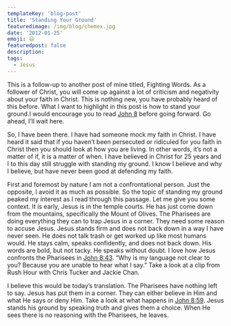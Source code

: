 ```yaml
---
templateKey: 'blog-post'
title: 'Standing Your Ground'
featuredimage: /img/blog/chemex.jpg
date: '2012-01-25'
emoji: 😃
featuredpost: false
description:
tags:
  - Jesus
---
```


This is a follow-up to another post of mine titled, Fighting Words. As a follower of Christ, you will come up against a lot of criticism and negativity about your faith in Christ. This is nothing new, you have probably heard of this before. What I want to highlight in this post is how to stand your ground.I would encourage you to read [John 8](http://bible.us/John8.1.NIV84) before going forward. Go ahead, I’ll wait here.

So, I have been there. I have had someone mock my faith in Christ. I have heard it said that if you haven’t been persecuted or ridiculed for you faith in Christ then you should look at how you are living. In other words, it’s not a matter of if, it is a matter of when. I have believed in Christ for 25 years and I to this day still struggle with standing my ground. I know I believe and why I believe, but have never been good at defending my faith.

First and foremost by nature I am not a confrontational person. Just the opposite, I avoid it as much as possible. So the topic of standing my ground peaked my interest as I read through this passage.
Let me give you some context. It is early, Jesus is in the temple courts. He has just come down from the mountains, specifically the Mount of Olives. The Pharisees are doing everything they can to trap Jesus in a corner. They need some reason to accuse Jesus.
Jesus stands firm and does not back down in a way I have never seen. He does not talk trash or get worked up like most humans would. He stays calm, speaks confidently, and does not back down. His words are bold, but not tacky. He speaks without doubt.
I love how Jesus confronts the Pharisees in [John 8:43](http://bible.us/John8.43.NIV84). “Why is my language not clear to you? Because you are unable to hear what I say.” Take a look at a clip from Rush Hour with Chris Tucker and Jackie Chan.

I believe this would be today’s translation. The Pharisees have nothing left to say. Jesus has put them in a corner. They can either believe in Him and what He says or deny Him. Take a look at what happens in [John 8:59](http://bible.us/John8.59.NIV84). Jesus stands his ground by speaking truth and gives them a choice. When He sees there is no reasoning with the Pharisees, he leaves.
